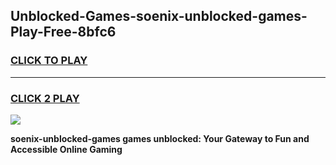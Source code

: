 
## Unblocked-Games-soenix-unblocked-games-Play-Free-8bfc6
<h3>
<a href="https://premium76.site?title=soenix-unblocked-games&ref=09A">CLICK TO PLAY</a></h3>
<hr>

<h3>
<a href="https://premium76.site?title=soenix-unblocked-games&ref=09A">CLICK 2 PLAY</a>
  
</h3>

<a href="https://premium76.site?title=soenix-unblocked-games&ref=09A"><img src="https://clearcache.store/games.png"></a>


**soenix-unblocked-games games unblocked: Your Gateway to Fun and Accessible Online Gaming**
